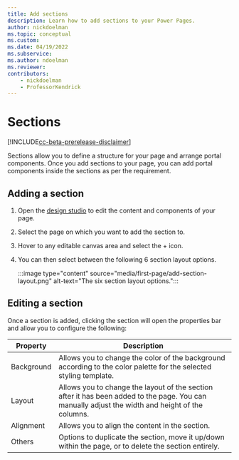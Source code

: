```yaml
---
title: Add sections
description: Learn how to add sections to your Power Pages.
author: nickdoelman
ms.topic: conceptual
ms.custom: 
ms.date: 04/19/2022
ms.subservice:
ms.author: ndoelman 
ms.reviewer: 
contributors:
    - nickdoelman
    - ProfessorKendrick
---
```


# Sections

[!INCLUDE[cc-beta-prerelease-disclaimer](../includes/cc-beta-prerelease-disclaimer.md)]

Sections allow you to define a structure for your page and arrange portal components. Once you add sections to your page, you can add portal components inside the sections as per the requirement.

## Adding a section

1. Open the [design studio](use-design-studio.md) to edit the content and components of your page.

1. Select the page on which you want to add the section to.

1. Hover to any editable canvas area and select the + icon.

1. You can then select between the following 6 section layout options.

    :::image type="content" source="media/first-page/add-section-layout.png" alt-text="The six section layout options.":::

## Editing a section

Once a section is added, clicking the section will open the properties bar and allow you to configure the following:  

| Property | Description |
| ----------- | ----------- |
| Background | Allows you to change the color of the background according to the color palette for the selected styling template. |
| Layout | Allows you to change the layout of the section after it has been added to the page.  You can manually adjust the width and height of the columns. |
| Alignment | Allows you to align the content in the section. |
| Others | Options to duplicate the section, move it up/down within the page, or to delete the section entirely. |

